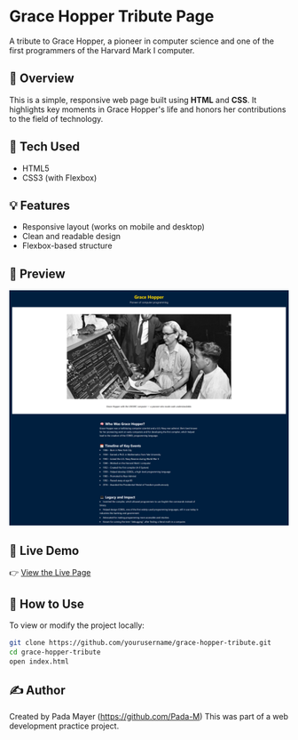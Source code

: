 # Grace Hopper Tribute Page

A tribute to Grace Hopper, a pioneer in computer science and one of the first programmers of the Harvard Mark I computer.

## 🌟 Overview

This is a simple, responsive web page built using **HTML** and **CSS**. It highlights key moments in Grace Hopper's life and honors her contributions to the field of technology.

## 🔧 Tech Used

- HTML5  
- CSS3 (with Flexbox)

## 💡 Features

- Responsive layout (works on mobile and desktop)
- Clean and readable design
- Flexbox-based structure

## 📸 Preview

![Screenshot of Grace Hopper Tribute Page](website_screenshot.png)


## 🔗 Live Demo

👉 [View the Live Page](https://pada-m.github.io/grace-hopper-tribute/)

## 📁 How to Use

To view or modify the project locally:

```bash
git clone https://github.com/yourusername/grace-hopper-tribute.git
cd grace-hopper-tribute
open index.html
```

## ✍️ Author

Created by Pada Mayer (https://github.com/Pada-M)
This was part of a web development practice project.
